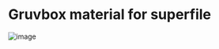# Gruvbox material for superfile

![image](https://github.com/user-attachments/assets/5ad75c07-2ef9-4641-b1d7-17ee23ae01d0)
